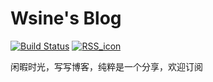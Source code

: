 # Wsine's Blog

[![Build Status](https://github.com/Wsine/blog/workflows/build/badge.svg)](https://github.com/Wsine/blog/actions) [![RSS_icon](https://img.shields.io/badge/RSS-Atom-orange)](https://wsine.github.io/blog/feed.xml)

闲暇时光，写写博客，纯粹是一个分享，欢迎订阅
